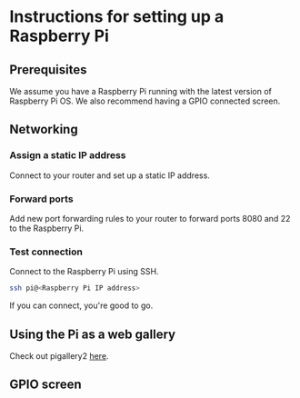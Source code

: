 # Instructions for setting up a Raspberry Pi

## Prerequisites

We assume you have a Raspberry Pi running with the latest version of Raspberry Pi OS.
We also recommend having a GPIO connected screen.

## Networking

### Assign a static IP address

Connect to your router and set up a static IP address.

### Forward ports

Add new port forwarding rules to your router to forward ports 8080 and 22 to the Raspberry Pi.

### Test connection

Connect to the Raspberry Pi using SSH.

```bash
ssh pi@<Raspberry Pi IP address>
```

If you can connect, you're good to go.

## Using the Pi as a web gallery

Check out pigallery2 [here](https://github.com/bpatrik/pigallery2).

## GPIO screen

